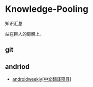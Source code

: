 # Knowledge-Pooling
知识汇总

站在巨人的肩膀上。

## git
## andriod
 * [androidweekly](http://androidweekly.net/)[[中文翻译项目](https://github.com/AWCNTT/ArticleTranslateProject)]
 